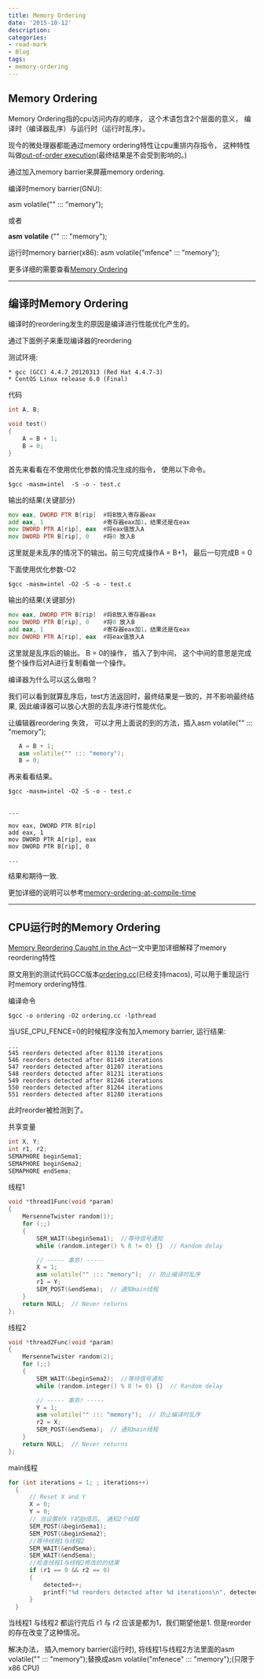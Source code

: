 ```yaml
---
title: Memory Ordering
date: '2015-10-12'
description:
categories:
- read-mark
- Blog
tags:
- memory-ordering
---
```



Memory Ordering
------------------------

Memory Ordering指的cpu访问内存的顺序， 这个术语包含2个层面的意义， 编译时（编译器乱序）与运行时（运行时乱序）。

现今的微处理器都能通过memory ordering特性让cpu重排内存指令， 这种特性叫做[out-of-order execution](https://en.wikipedia.org/wiki/Out-of-order_execution)(最终结果是不会受到影响的。)

通过加入memory barrier来屏蔽memory ordering.

编译时memory barrier(GNU):

asm volatile("" ::: "memory");

或者

__asm__ __volatile__ ("" ::: "memory");

运行时memory barrier(x86):
asm volatile("mfence" ::: "memory");

更多详细的需要查看[Memory Ordering](https://en.wikipedia.org/wiki/Memory_ordering)

------------------------------------------------


编译时Memory Ordering
------------------------

编译时的reordering发生的原因是编译进行性能优化产生的。

通过下面例子来重现编译器的reordering

测试环境:
	
	* gcc (GCC) 4.4.7 20120313 (Red Hat 4.4.7-3)
	* CentOS Linux release 6.0 (Final)

代码

```cpp
int A, B;

void test()
{
    A = B + 1;
    B = 0;
}
```

首先来看看在不使用优化参数的情况生成的指令， 使用以下命令。

```shell
$gcc -masm=intel  -S -o - test.c
```

输出的结果(关键部分)

```asm
mov	eax, DWORD PTR B[rip]  #将B放入寄存器eax
add	eax, 1                 #寄存器eax加1，结果还是在eax
mov	DWORD PTR A[rip], eax  #将eax值放入A
mov	DWORD PTR B[rip], 0    #将0 放入B
```

这里就是未乱序的情况下的输出。前三句完成操作A = B+1， 最后一句完成B = 0


下面使用优化参数-O2

```shell
$gcc -masm=intel -O2 -S -o - test.c
```

输出的结果(关键部分)


```asm
mov	eax, DWORD PTR B[rip]  #将B放入寄存器eax
mov	DWORD PTR B[rip], 0    #将0 放入B
add	eax, 1                 #寄存器eax加1，结果还是在eax	
mov	DWORD PTR A[rip], eax  #将eax值放入A
```


这里就是乱序后的输出。 
B = 0的操作， 插入了到中间， 这个中间的意思是完成整个操作后对A进行复制看做一个操作。

编译器为什么可以这么做啦？

我们可以看到就算乱序后，test方法返回时，最终结果是一致的，并不影响最终结果, 因此编译器可以放心大胆的去乱序进行性能优化。


让编辑器reordering 失效， 可以才用上面说的到的方法，插入asm volatile("" ::: "memory");

```cpp
   A = B + 1;
   asm volatile("" ::: "memory");
   B = 0;
```

再来看看结果。

```shell
$gcc -masm=intel -O2 -S -o - test.c


...

mov	eax, DWORD PTR B[rip]
add	eax, 1
mov	DWORD PTR A[rip], eax
mov	DWORD PTR B[rip], 0

...
```

结果和期待一致.

更加详细的说明可以参考[memory-ordering-at-compile-time](http://preshing.com/20120625/memory-ordering-at-compile-time/)

------------------------------------------------

CPU运行时的Memory Ordering
------------------------

[Memory Reordering Caught in the Act](http://preshing.com/20120515/memory-reordering-caught-in-the-act)一文中更加详细解释了memory reordering特性

原文用到的测试代码GCC版本[ordering.cc](https://gist.github.com/Joinhack/2362552462f71d6d79ad)(已经支持macos), 可以用于重现运行时memory ordering特性.

编译命令

```shell
$gcc -o ordering -O2 ordering.cc -lpthread
```

当USE_CPU_FENCE=0的时候程序没有加入memory barrier, 运行结果:

```
...
545 reorders detected after 81138 iterations
546 reorders detected after 81149 iterations
547 reorders detected after 81207 iterations
548 reorders detected after 81231 iterations
549 reorders detected after 81246 iterations
550 reorders detected after 81264 iterations
551 reorders detected after 81280 iterations
```

此时reorder被检测到了。

共享变量

```cpp
int X, Y;
int r1, r2;
SEMAPHORE beginSema1;
SEMAPHORE beginSema2;
SEMAPHORE endSema;
```

线程1

```cpp
void *thread1Func(void *param)
{
    MersenneTwister random(1);
    for (;;)
    {
        SEM_WAIT(&beginSema1);  //等待信号通知
        while (random.integer() % 8 != 0) {}  // Random delay

        // ----- 事务! -----
        X = 1;
        asm volatile("" ::: "memory");  // 防止编译时乱序
        r1 = Y;
        SEM_POST(&endSema);  // 通知main线程
    }
    return NULL;  // Never returns
};
```

线程2

```cpp
void *thread2Func(void *param)
{
    MersenneTwister random(2);
    for (;;)
    {
        SEM_WAIT(&beginSema2);  //等待信号通知
        while (random.integer() % 8 != 0) {}  // Random delay

        // ----- 事务! -----
        Y = 1;
        asm volatile("" ::: "memory");  // 防止编译时乱序
        r2 = X;
        SEM_POST(&endSema);  // 通知main线程
    }
    return NULL;  // Never returns
};
```

main线程

```cpp
for (int iterations = 1; ; iterations++)
  {
      // Reset X and Y
      X = 0;
      Y = 0;
      // 当设置好X Y初始值后， 通知2个线程
      SEM_POST(&beginSema1);
      SEM_POST(&beginSema2);
      //等待线程1与线程2
      SEM_WAIT(&endSema);
      SEM_WAIT(&endSema);
      //检查线程1与线程2修改的的结果
      if (r1 == 0 && r2 == 0)
      {
          detected++;
          printf("%d reorders detected after %d iterations\n", detected, iterations);
      }
  }
```
当线程1 与线程2 都运行完后 r1 与 r2 应该是都为1，我们期望他是1. 但是reorder的存在改变了这种情况。

解决办法， 插入memory barrier(运行时), 将线程1与线程2方法里面的asm volatile("" ::: "memory");替换成asm volatile("mfenece" ::: "memory");(只限于x86 CPU)










